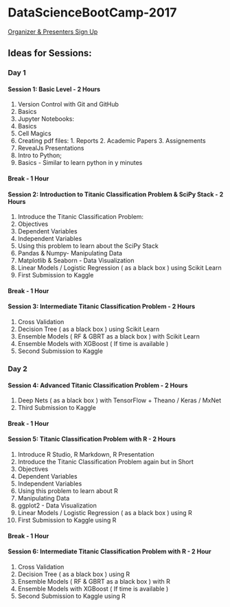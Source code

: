 # DataScienceBootCamp-2017

[Organizer & Presenters Sign Up](https://dsbc2017.slack.com/x-132129176709-131973376163/signup)

## Ideas for Sessions: ##

### Day 1 ###

#### Session 1: Basic Level - 2 Hours ####

1. Version Control with Git and GitHub
  1. Basics
2. Jupyter Notebooks:
  1. Basics
  2. Cell Magics
  3. Creating pdf files:
    1. Reports
    2. Academic Papers
    3. Assignements
  4. RevealJs Presentations
3. Intro to Python;
  1. Basics - Similar to learn python in y minutes
  
#### Break - 1 Hour ####

#### Session 2: Introduction to Titanic Classification Problem & SciPy Stack - 2 Hours ####

1. Introduce the Titanic Classification Problem:
  1. Objectives
  2. Dependent Variables
  3. Independent Variables
2. Using this problem to learn about the SciPy Stack
  1. Pandas & Numpy- Manipulating Data
  2. Matplotlib & Seaborn - Data Visualization
3. Linear Models / Logistic Regression ( as a black box ) using Scikit Learn
4. First Submission to Kaggle
  
#### Break - 1 Hour ####

#### Session 3: Intermediate Titanic Classification Problem  - 2 Hours ####

1. Cross Validation
2. Decision Tree ( as a black box ) using Scikit Learn
3. Ensemble Models ( RF & GBRT as a black box ) with Scikit Learn
4. Ensemble Models with XGBoost ( If time is available )
5. Second Submission to Kaggle

### Day 2 ###

#### Session 4: Advanced Titanic Classification Problem  - 2 Hours ####

1. Deep Nets ( as a black box ) with TensorFlow + Theano / Keras / MxNet
2. Third Submission to Kaggle
  
#### Break - 1 Hour ####

#### Session 5: Titanic Classification Problem with R - 2 Hours ####

1. Introduce R Studio, R Markdown, R Presentation
2. Introduce the Titanic Classification Problem again but in Short
  1. Objectives
  2. Dependent Variables
  3. Independent Variables
3. Using this problem to learn about R
  1. Manipulating Data
  2. ggplot2 - Data Visualization
3. Linear Models / Logistic Regression ( as a black box ) using R
4. First Submission to Kaggle using R
  
#### Break - 1 Hour ####

#### Session 6: Intermediate Titanic Classification Problem with R - 2 Hour ####

1. Cross Validation
2. Decision Tree ( as a black box ) using R
3. Ensemble Models ( RF & GBRT as a black box ) with R
4. Ensemble Models with XGBoost ( If time is available )
5. Second Submission to Kaggle using R
